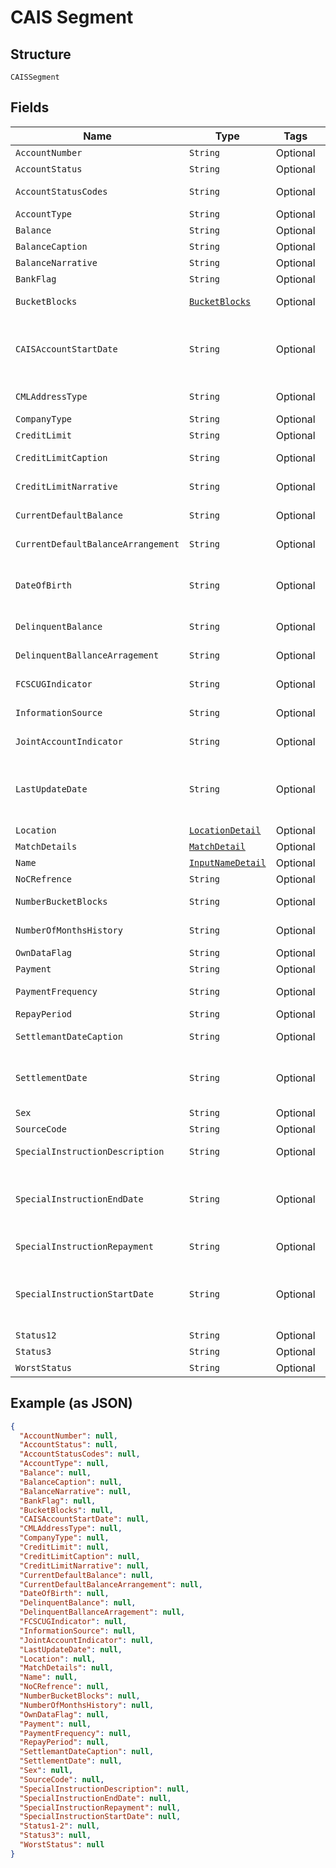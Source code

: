 
# CAIS Segment

## Structure

`CAISSegment`

## Fields

| Name | Type | Tags | Description | Getter | Setter |
|  --- | --- | --- | --- | --- | --- |
| `AccountNumber` | `String` | Optional | - | String getAccountNumber() | setAccountNumber(String accountNumber) |
| `AccountStatus` | `String` | Optional | - | String getAccountStatus() | setAccountStatus(String accountStatus) |
| `AccountStatusCodes` | `String` | Optional | - | String getAccountStatusCodes() | setAccountStatusCodes(String accountStatusCodes) |
| `AccountType` | `String` | Optional | - | String getAccountType() | setAccountType(String accountType) |
| `Balance` | `String` | Optional | - | String getBalance() | setBalance(String balance) |
| `BalanceCaption` | `String` | Optional | - | String getBalanceCaption() | setBalanceCaption(String balanceCaption) |
| `BalanceNarrative` | `String` | Optional | - | String getBalanceNarrative() | setBalanceNarrative(String balanceNarrative) |
| `BankFlag` | `String` | Optional | - | String getBankFlag() | setBankFlag(String bankFlag) |
| `BucketBlocks` | [`BucketBlocks`](../../doc/models/bucket-blocks.md) | Optional | - | BucketBlocks getBucketBlocks() | setBucketBlocks(BucketBlocks bucketBlocks) |
| `CAISAccountStartDate` | `String` | Optional | CAIS account start date (yyyy-mm-dd) | String getCAISAccountStartDate() | setCAISAccountStartDate(String cAISAccountStartDate) |
| `CMLAddressType` | `String` | Optional | - | String getCMLAddressType() | setCMLAddressType(String cMLAddressType) |
| `CompanyType` | `String` | Optional | - | String getCompanyType() | setCompanyType(String companyType) |
| `CreditLimit` | `String` | Optional | - | String getCreditLimit() | setCreditLimit(String creditLimit) |
| `CreditLimitCaption` | `String` | Optional | - | String getCreditLimitCaption() | setCreditLimitCaption(String creditLimitCaption) |
| `CreditLimitNarrative` | `String` | Optional | - | String getCreditLimitNarrative() | setCreditLimitNarrative(String creditLimitNarrative) |
| `CurrentDefaultBalance` | `String` | Optional | - | String getCurrentDefaultBalance() | setCurrentDefaultBalance(String currentDefaultBalance) |
| `CurrentDefaultBalanceArrangement` | `String` | Optional | - | String getCurrentDefaultBalanceArrangement() | setCurrentDefaultBalanceArrangement(String currentDefaultBalanceArrangement) |
| `DateOfBirth` | `String` | Optional | Date of birth (yyyy-mm-dd) | String getDateOfBirth() | setDateOfBirth(String dateOfBirth) |
| `DelinquentBalance` | `String` | Optional | - | String getDelinquentBalance() | setDelinquentBalance(String delinquentBalance) |
| `DelinquentBallanceArragement` | `String` | Optional | - | String getDelinquentBallanceArragement() | setDelinquentBallanceArragement(String delinquentBallanceArragement) |
| `FCSCUGIndicator` | `String` | Optional | - | String getFCSCUGIndicator() | setFCSCUGIndicator(String fCSCUGIndicator) |
| `InformationSource` | `String` | Optional | - | String getInformationSource() | setInformationSource(String informationSource) |
| `JointAccountIndicator` | `String` | Optional | - | String getJointAccountIndicator() | setJointAccountIndicator(String jointAccountIndicator) |
| `LastUpdateDate` | `String` | Optional | Last Update Date (yyyy-mm-dd) | String getLastUpdateDate() | setLastUpdateDate(String lastUpdateDate) |
| `Location` | [`LocationDetail`](../../doc/models/location-detail.md) | Optional | - | LocationDetail getLocation() | setLocation(LocationDetail location) |
| `MatchDetails` | [`MatchDetail`](../../doc/models/match-detail.md) | Optional | - | MatchDetail getMatchDetails() | setMatchDetails(MatchDetail matchDetails) |
| `Name` | [`InputNameDetail`](../../doc/models/input-name-detail.md) | Optional | - | InputNameDetail getName() | setName(InputNameDetail name) |
| `NoCRefrence` | `String` | Optional | - | String getNoCRefrence() | setNoCRefrence(String noCRefrence) |
| `NumberBucketBlocks` | `String` | Optional | - | String getNumberBucketBlocks() | setNumberBucketBlocks(String numberBucketBlocks) |
| `NumberOfMonthsHistory` | `String` | Optional | - | String getNumberOfMonthsHistory() | setNumberOfMonthsHistory(String numberOfMonthsHistory) |
| `OwnDataFlag` | `String` | Optional | - | String getOwnDataFlag() | setOwnDataFlag(String ownDataFlag) |
| `Payment` | `String` | Optional | - | String getPayment() | setPayment(String payment) |
| `PaymentFrequency` | `String` | Optional | - | String getPaymentFrequency() | setPaymentFrequency(String paymentFrequency) |
| `RepayPeriod` | `String` | Optional | - | String getRepayPeriod() | setRepayPeriod(String repayPeriod) |
| `SettlemantDateCaption` | `String` | Optional | - | String getSettlemantDateCaption() | setSettlemantDateCaption(String settlemantDateCaption) |
| `SettlementDate` | `String` | Optional | Settlement Date (yyyy-mm-dd) | String getSettlementDate() | setSettlementDate(String settlementDate) |
| `Sex` | `String` | Optional | - | String getSex() | setSex(String sex) |
| `SourceCode` | `String` | Optional | - | String getSourceCode() | setSourceCode(String sourceCode) |
| `SpecialInstructionDescription` | `String` | Optional | - | String getSpecialInstructionDescription() | setSpecialInstructionDescription(String specialInstructionDescription) |
| `SpecialInstructionEndDate` | `String` | Optional | Special Instruction End Date (yyyy-mm-dd) | String getSpecialInstructionEndDate() | setSpecialInstructionEndDate(String specialInstructionEndDate) |
| `SpecialInstructionRepayment` | `String` | Optional | - | String getSpecialInstructionRepayment() | setSpecialInstructionRepayment(String specialInstructionRepayment) |
| `SpecialInstructionStartDate` | `String` | Optional | Special Instruction Start Date (yyyy-mm-dd) | String getSpecialInstructionStartDate() | setSpecialInstructionStartDate(String specialInstructionStartDate) |
| `Status12` | `String` | Optional | - | String getStatus12() | setStatus12(String status12) |
| `Status3` | `String` | Optional | - | String getStatus3() | setStatus3(String status3) |
| `WorstStatus` | `String` | Optional | - | String getWorstStatus() | setWorstStatus(String worstStatus) |

## Example (as JSON)

```json
{
  "AccountNumber": null,
  "AccountStatus": null,
  "AccountStatusCodes": null,
  "AccountType": null,
  "Balance": null,
  "BalanceCaption": null,
  "BalanceNarrative": null,
  "BankFlag": null,
  "BucketBlocks": null,
  "CAISAccountStartDate": null,
  "CMLAddressType": null,
  "CompanyType": null,
  "CreditLimit": null,
  "CreditLimitCaption": null,
  "CreditLimitNarrative": null,
  "CurrentDefaultBalance": null,
  "CurrentDefaultBalanceArrangement": null,
  "DateOfBirth": null,
  "DelinquentBalance": null,
  "DelinquentBallanceArragement": null,
  "FCSCUGIndicator": null,
  "InformationSource": null,
  "JointAccountIndicator": null,
  "LastUpdateDate": null,
  "Location": null,
  "MatchDetails": null,
  "Name": null,
  "NoCRefrence": null,
  "NumberBucketBlocks": null,
  "NumberOfMonthsHistory": null,
  "OwnDataFlag": null,
  "Payment": null,
  "PaymentFrequency": null,
  "RepayPeriod": null,
  "SettlemantDateCaption": null,
  "SettlementDate": null,
  "Sex": null,
  "SourceCode": null,
  "SpecialInstructionDescription": null,
  "SpecialInstructionEndDate": null,
  "SpecialInstructionRepayment": null,
  "SpecialInstructionStartDate": null,
  "Status1-2": null,
  "Status3": null,
  "WorstStatus": null
}
```

